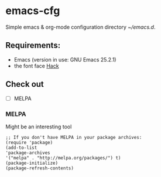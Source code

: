 # emacs-cfg
Simple emacs &amp; org-mode configuration directory *~/emacs.d*.

## Requirements: 

- Emacs (version in use: GNU Emacs 25.2.1) 
- the font face [Hack](https://github.com/source-foundry/Hack)

## Check out

- [ ] MELPA 

### MELPA

Might be an interesting tool

    ;; If you don't have MELPA in your package archives:
    (require 'package)
    (add-to-list
    'package-archives
    '("melpa" . "http://melpa.org/packages/") t)
    (package-initialize)
    (package-refresh-contents)
